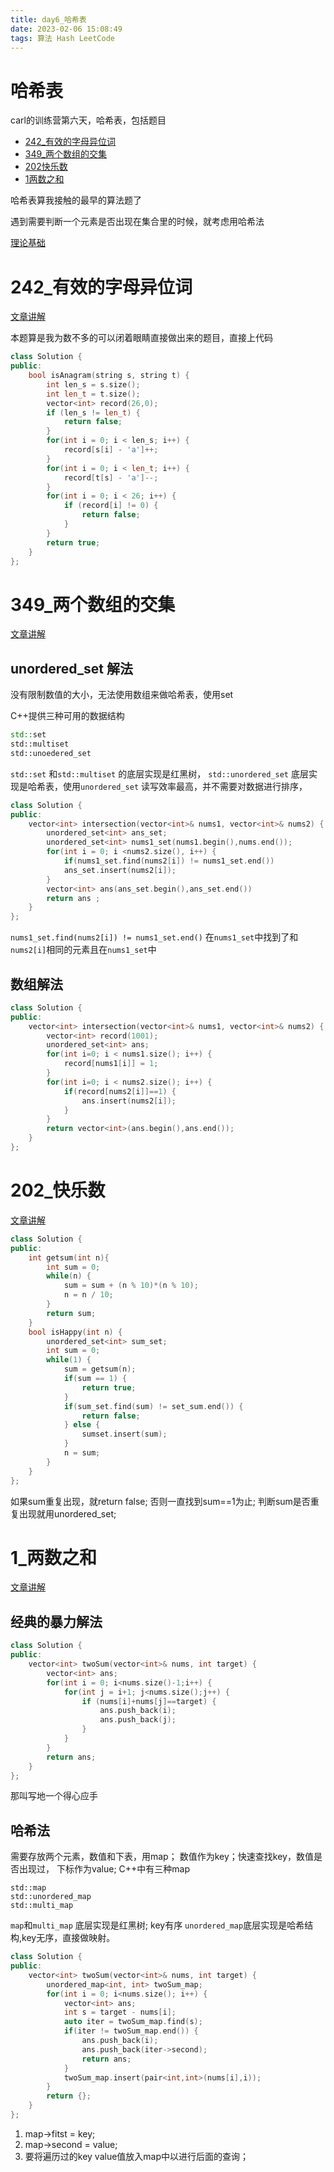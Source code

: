 ```yaml
---
title: day6_哈希表
date: 2023-02-06 15:08:49
tags: 算法 Hash LeetCode
---
```


# 哈希表
carl的训练营第六天，哈希表，包括题目
- [242_有效的字母异位词](https://leetcode.cn/problems/valid-anagram/submissions/)
- [349_两个数组的交集](https://leetcode.cn/problems/intersection-of-two-arrays/)
- [202快乐数](https://leetcode.cn/problems/happy-number/submissions/)
- [1两数之和](https://leetcode.cn/problems/two-sum/)

哈希表算我接触的最早的算法题了

遇到需要判断一个元素是否出现在集合里的时候，就考虑用哈希法

[理论基础](https://programmercarl.com/%E5%93%88%E5%B8%8C%E8%A1%A8%E7%90%86%E8%AE%BA%E5%9F%BA%E7%A1%80.html)

# 242_有效的字母异位词
[文章讲解](https://programmercarl.com/0242.%E6%9C%89%E6%95%88%E7%9A%84%E5%AD%97%E6%AF%8D%E5%BC%82%E4%BD%8D%E8%AF%8D.html)

本题算是我为数不多的可以闭着眼睛直接做出来的题目，直接上代码

```cpp
class Solution {
public:
    bool isAnagram(string s, string t) {
        int len_s = s.size();
        int len_t = t.size();
        vector<int> record(26,0);
        if (len_s != len_t) {
            return false;
        }
        for(int i = 0; i < len_s; i++) {
            record[s[i] - 'a']++;
        }
        for(int i = 0; i < len_t; i++) {
            record[t[s] - 'a']--;
        }
        for(int i = 0; i < 26; i++) {
            if (record[i] != 0) {
                return false;
            }
        }
        return true;
    }
};
```
# 349_两个数组的交集
[文章讲解](https://programmercarl.com/0349.%E4%B8%A4%E4%B8%AA%E6%95%B0%E7%BB%84%E7%9A%84%E4%BA%A4%E9%9B%86.html#_349-%E4%B8%A4%E4%B8%AA%E6%95%B0%E7%BB%84%E7%9A%84%E4%BA%A4%E9%9B%86)

## unordered_set 解法
没有限制数值的大小，无法使用数组来做哈希表，使用set

C++提供三种可用的数据结构
```cpp
std::set
std::multiset
std::unoedered_set
```
`std::set` 和`std::multiset` 的底层实现是红黑树，
`std::unordered_set` 底层实现是哈希表，使用`unordered_set` 读写效率最高，并不需要对数据进行排序，
```cpp
class Solution {
public:
    vector<int> intersection(vector<int>& nums1, vector<int>& nums2) {
        unordered_set<int> ans_set;
        unordered_set<int> nums1_set(nums1.begin(),nums.end());
        for(int i = 0; i <nums2.size(), i++) {
            if(nums1_set.find(nums2[i]) != nums1_set.end())
            ans_set.insert(nums2[i]);
        }
        vector<int> ans(ans_set.begin(),ans_set.end())
        return ans ;
    }
};
```
`nums1_set.find(nums2[i]) != nums1_set.end()` 在`nums1_set`中找到了和`nums2[i]`相同的元素且在`nums1_set`中
## 数组解法
```cpp
class Solution {
public:
    vector<int> intersection(vector<int>& nums1, vector<int>& nums2) {
        vector<int> record(1001);
        unordered_set<int> ans;
        for(int i=0; i < nums1.size(); i++) {
            record[nums1[i]] = 1;
        }
        for(int i=0; i < nums2.size(); i++) {
            if(record[nums2[i]]==1) {
                ans.insert(nums2[i]);
            }
        }
        return vector<int>(ans.begin(),ans.end());
    }
};
```
# 202_快乐数
[文章讲解](https://programmercarl.com/0202.%E5%BF%AB%E4%B9%90%E6%95%B0.html)
```cpp
class Solution {
public:
    int getsum(int n){
        int sum = 0;
        while(n) {
            sum = sum + (n % 10)*(n % 10);
            n = n / 10;
        }
        return sum;
    }
    bool isHappy(int n) {
        unordered_set<int> sum_set;
        int sum = 0;
        while(1) {
            sum = getsum(n);
            if(sum == 1) {
                return true;
            } 
            if(sum_set.find(sum) != set_sum.end()) {
                return false;
            } else {
                sumset.insert(sum);
            }
            n = sum;
        }
    }
};
```
如果sum重复出现，就return false;
否则一直找到sum==1为止;
判断sum是否重复出现就用unordered_set;

# 1_两数之和
[文章讲解](https://programmercarl.com/0001.%E4%B8%A4%E6%95%B0%E4%B9%8B%E5%92%8C.html#_1-%E4%B8%A4%E6%95%B0%E4%B9%8B%E5%92%8C)

## 经典的暴力解法
```cpp
class Solution {
public:
    vector<int> twoSum(vector<int>& nums, int target) {
        vector<int> ans;
        for(int i = 0; i<nums.size()-1;i++) {
            for(int j = i+1; j<nums.size();j++) {
                if (nums[i]+nums[j]==target) {
                    ans.push_back(i);
                    ans.push_back(j);
                }
            }
        }
        return ans;
    }
};
```
那叫写地一个得心应手
## 哈希法
需要存放两个元素，数值和下表，用map；
数值作为key；快速查找key，数值是否出现过，
下标作为value;
C++中有三种map
```
std::map
std::unordered_map
std::multi_map
```
`map`和`multi_map` 底层实现是红黑树; key有序
`unordered_map`底层实现是哈希结构,key无序，直接做映射。

```cpp
class Solution {
public:
    vector<int> twoSum(vector<int>& nums, int target) {
        unordered_map<int, int> twoSum_map;
        for(int i = 0; i<nums.size(); i++) {
            vector<int> ans;
            int s = target - nums[i];
            auto iter = twoSum_map.find(s);
            if(iter != twoSum_map.end()) {
                ans.push_back(i);
                ans.push_back(iter->second);
                return ans;
            }
            twoSum_map.insert(pair<int,int>(nums[i],i));
        }
        return {};
    }
};
```
1. map->fitst = key;
2. map->second = value;
3. 要将遍历过的key value值放入map中以进行后面的查询；







